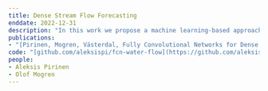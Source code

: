 ```yaml
---
title: Dense Stream Flow Forecasting
enddate: 2022-12-31
description: "In this work we propose a machine learning-based approach for predicting water flow intensities in inland watercourses based on the physical characteristics of the catchment areas, obtained from geospatial data in addition to temporal information about past rainfall quantities and temperature variations. We are the first to tackle the task of dense water flow intensity prediction; earlier works have considered predicting flow intensities at a sparse set of locations at a time."
publications:
- "[Pirinen, Mogren, Västerdal, Fully Convolutional Networks for Dense Water Flow Intensity Prediction in Swedish Catchment Areas](https://arxiv.org/abs/2304.01658)"
code: "[github.com/aleksispi/fcn-water-flow](https://github.com/aleksispi/fcn-water-flow)"
people:
- Aleksis Pirinen
- Olof Mogren
---
```


